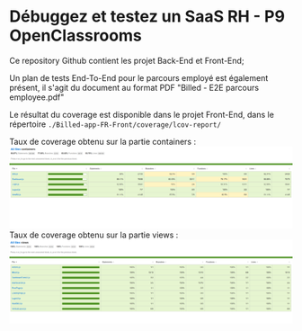 # Débuggez et testez un SaaS RH - P9 OpenClassrooms

Ce repository Github contient les projet Back-End et Front-End;

Un plan de tests End-To-End pour le parcours employé est également présent, il s'agit du document au format PDF "Billed - E2E parcours employee.pdf"

Le résultat du coverage est disponible dans le projet Front-End, dans le répertoire `./Billed-app-FR-Front/coverage/lcov-report/`

Taux de coverage obtenu sur la partie containers :
![alt text](jest_coverage_containers.png)
Taux de coverage obtenu sur la partie views :
![alt text](jest_coverage_views.png)